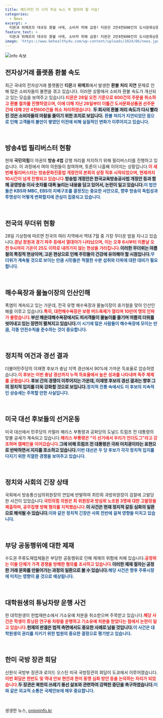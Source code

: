 ```yaml
---
title: 헤드라인 이 시각 주요 뉴스 꼭 알아야 할 사실!
categories:
  - News
excerpt: >
  티몬과 위메프의 대규모 환불 사태, 소비자 피해 급증! 티몬은 2만4천600건의 도서문화상품권을 포함한 주문 취소를 발표하며 환불 절차에 나섰다. 소비자들은 여전히 환불을 기다리고 있다. 클릭하여 자세히 알아보세요!
feature_text: >
  티몬과 위메프의 대규모 환불 사태, 소비자 피해 급증! 티몬은 2만4천600건의 도서문화상품권을 포함한 주문 취소를 발표하며 환불 절차에 나섰다. 소비자들은 여전히 환불을 기다리고 있다. 클릭하여 자세히 알아보세요!
image: 'https://www.behealthy4u.com/wp-content/uploads/2024/06/news.jpg'
---
```


<p><img src="https://www.behealthy4u.com/wp-content/uploads/2024/06/news.jpg" alt="info 속보" /></p>

<h2 data-ke-size="size26">전자상거래 플랫폼 환불 속도</h2>

<p data-ke-size="size16">최근 국내의 전자상거래 플랫폼인 <b>티몬</b>과 <b>위메프</b>에서 발생한 <b>환불 처리 지연</b> 문제로 인해 많은 소비자들이 불편을 겪고 있습니다. 이러한 상황에서 소비자 환불 속도가 개선되고 있는 모습을 보여주고 있습니다.<b><span style="color: #ee2323;">티몬은 28일 오전 기준으로 600건의 주문을 취소하고 환불 절차를 진행하였으며, 이에 더해 지난 26일부터 이틀간 도서문화상품권 선주문 건에 대해 2만 4천600건을 취소 처리하였습니다.</span></b> <b><span style="background-color: #21538527;">두 회사의 환불 처리 속도가 다시 빨라진 것은 소비자들의 마찰을 줄이기 위한 조치로 보입니다.</span></b> <b><span style="color: #1a5490;">환불 처리가 지연되었던 점으로 인해 고객들의 불만이 쌓였던 이전에 비해 실질적인 변화가 이루어지고 있습니다.</span></b></p>

<p data-ke-size="size16">&nbsp;</p>

<h2 data-ke-size="size26">방송4법 필리버스터 현황</h2>

<p data-ke-size="size16">현재 <b>국민의힘</b>이 야권의 <b>방송 4법</b> 강행 처리를 저지하기 위해 필리버스터를 진행하고 있습니다. 이 과정에서 여야 의원들이 참여하며, 토론이 나흘째 이어지는 상황입니다.<b><span style="color: #ee2323;">이 세 번째 필리버스터는 방송문화진흥법 개정안의 본회의 상정 직후 시작되었으며, 현재까지 10시간이 넘게 진행되고 있습니다.</span></b><b><span style="background-color: #21538527;">방송법 개정안은 한국교육방송공사법 개정안 등과 함께 공영방송 이사 숫자를 대폭 늘리는 내용을 담고 있어서, 논란이 일고 있습니다.</span></b><b><span style="color: #1a5490;">이 법안들은 KBS와 MBC, EBS의 지배구조를 결정짓는 중요한 사안으로, 향후 방송의 독립성과 투명성이 어떻게 변화할지에 관심이 집중되고 있습니다.</span></b></p>

<p data-ke-size="size16">&nbsp;</p>

<h2 data-ke-size="size26">전국의 무더위 현황</h2>

<p data-ke-size="size16">28일 기상청에 따르면 전국의 여러 지역에서 역대 7월 중 가장 무더운 밤을 지나고 있습니다.<b><span style="color: #ee2323;">경남 창원과 경기 파주 등에서 열대야가 나타났으며, 이는 오후 6시부터 이튿날 오전 9시까지 기온이 25도 이하로 내려가지 않는 현상을 가리킵니다.</span></b><b><span style="background-color: #21538527;">이러한 무더위는 여름철의 특징적 현상이며, 고온 현상으로 인해 주민들이 건강에 유의해야 할 시점입니다.</span></b><b><span style="color: #1a5490;">무더위가 계속될 것으로 보이는 만큼 시민들은 적절한 수분 섭취와 더위에 대한 대비가 필요합니다.</span></b></p>

<p data-ke-size="size16">&nbsp;</p>

<h2 data-ke-size="size26">해수욕장과 물놀이장의 인산인해</h2>

<p data-ke-size="size16">폭염이 계속되고 있는 가운데, 전국 유명 해수욕장과 물놀이장이 휴가철을 맞아 인산인해를 이루고 있습니다.<b><span style="color: #ee2323;">특히, 대천해수욕장은 보령 머드축제가 열리며 10만여 명의 인파가 몰렸습니다.</span></b><b><span style="background-color: #21538527;">부산 해운대해수욕장에서도 피서객들이 물놀이를 즐기며 여름의 더위를 씻어내고 있는 장면이 펼쳐지고 있습니다.</span></b><b><span style="color: #1a5490;">이 시기에 많은 사람들이 해수욕장에 모이는 만큼, 각종 안전수칙을 준수하는 것이 중요합니다.</span></b></p>

<p data-ke-size="size16">&nbsp;</p>

<h2 data-ke-size="size26">정치적 여건과 경선 결과</h2>

<p data-ke-size="size16">더불어민주당의 이재명 후보가 충남 지역 경선에서 90%에 가까운 득표율로 압승하였습니다.<b><span style="color: #ee2323;">이 후보는 이번 충남 경선까지 누적 득표율에서 높은 성과를 나타내며 독주 체제를 굳혔습니다.</span></b><b><span style="background-color: #21538527;">후보 간의 경쟁이 이루어지는 가운데, 이재명 후보의 경선 결과는 향후 그의 정치적 입지를 더욱 강화할 것으로 보입니다.</span></b><b><span style="color: #1a5490;">정치적 진통 속에서도 이 후보의 지속적인 상승세는 주목할 만한 사실입니다.</span></b></p>

<p data-ke-size="size16">&nbsp;</p>

<h2 data-ke-size="size26">미국 대선 후보들의 선거운동</h2>

<p data-ke-size="size16">미국 대선에서 민주당의 카멀라 해리스 부통령과 공화당의 도널드 트럼프 전 대통령의 맞불 공세가 계속되고 있습니다.<b><span style="color: #ee2323;">해리스 부통령은 "이 선거에서 우리가 언더도그"라고 강조하며 캠페인을 이어갔습니다.</span></b><b><span style="background-color: #21538527;">그에 비해 트럼프 전 대통령은 극좌 미치광이라는 표현으로 반박하면서 지지를 호소하고 있습니다.</span></b><b><span style="color: #1a5490;">이번 대선은 두 당 후보가 각각 정치적 입지를 다지기 위한 치열한 경쟁을 보여주고 있습니다.</span></b></p>

<p data-ke-size="size16">&nbsp;</p>

<h2 data-ke-size="size26">정치와 사회의 긴장 상태</h2>

<p data-ke-size="size16">국회에서 방송통신심의위원장의 연임에 반발하여 최민희 과방위원장이 검찰에 고발당한 사건이 있었습니다.<b><span style="color: #ee2323;">국민의힘 의원은 최 위원장과 방심위 노조원 3명에 대한 고발장을 제출하며, 공무집행 방해 혐의를 지적했습니다.</span></b><b><span style="background-color: #21538527;">이 사건은 현재 정치적 갈등 심화의 일환으로 해석될 수 있습니다.</span></b><b><span style="color: #1a5490;">이와 같은 정치적 긴장은 사회 전반에 걸쳐 영향을 미치고 있습니다.</span></b></p>

<p data-ke-size="size16">&nbsp;</p>

<h2 data-ke-size="size26">부당 공동행위에 대한 제재</h2>

<p data-ke-size="size16">수도권 주류도매업체들은 부당한 공동행위로 인해 제재의 위험에 처해 있습니다.<b><span style="color: #ee2323;">공정위는 이들 단체가 가격 경쟁을 방해한 혐의를 조사하고 있습니다.</span></b><b><span style="background-color: #21538527;">이러한 제재 절차는 공정한 거래 문화를 만들어가는 과정의 일환으로 볼 수 있습니다.</span></b><b><span style="color: #1a5490;">해당 사건은 향후 주류시장에 미치는 영향이 클 것으로 예상됩니다.</span></b></p>

<p data-ke-size="size16">&nbsp;</p>

<h2 data-ke-size="size26">대학원생의 튜닝차량 운행 사건</h2>

<p data-ke-size="size16">한 대학원생이 헌법재판소에서 기소유예 처분을 취소받으며 주목받고 있습니다.<b><span style="color: #ee2323;">해당 사건은 학생이 튜닝된 연구용 차량을 운행하고 기소유예 처분을 받았다는 점에서 논란이 일고 있습니다.</span></b><b><span style="background-color: #21538527;">헌재의 판결은 법적 측면에서도 중요한 사례로 남을 것입니다.</span></b><b><span style="color: #1a5490;">이 사건은 대학원생의 권리를 지키기 위한 법원의 중요한 결정으로 평가받고 있습니다.</span></b></p>

<p data-ke-size="size16">&nbsp;</p>

<h2 data-ke-size="size26">한미 국방 장관 회담</h2>

<p data-ke-size="size16">신원식 국방부 장관과 로이드 오스틴 미국 국방장관의 회담이 도쿄에서 이루어졌습니다.<b><span style="color: #ee2323;">이번 회담은 한반도 및 역내 안보 현안과 한미 동맹 심화 방안 등을 논의하는 자리가 되었습니다.</span></b><b><span style="background-color: #21538527;">두 장관은 북한의 쓰레기 풍선 살포와 관련하여 강력한 중단을 촉구하였습니다.</span></b><b><span style="color: #1a5490;">이와 같은 외교적 소통은 국제안보에 매우 중요합니다.</span></b></p>

<p data-ke-size="size16">&nbsp;</p>
생생한 뉴스, <a href="https://onioninfo.kr" rel="dofollow">onioninfo.kr</a>


